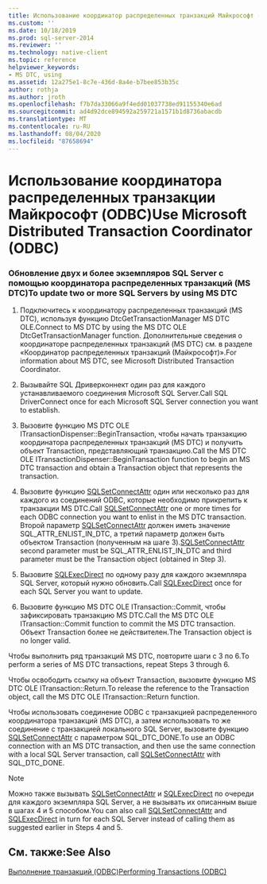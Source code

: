 ```yaml
---
title: Использование координатор распределенных транзакций Майкрософт (ODBC) | Документация Майкрософт
ms.custom: ''
ms.date: 10/18/2019
ms.prod: sql-server-2014
ms.reviewer: ''
ms.technology: native-client
ms.topic: reference
helpviewer_keywords:
- MS DTC, using
ms.assetid: 12a275e1-8c7e-436d-8a4e-b7bee853b35c
author: rothja
ms.author: jroth
ms.openlocfilehash: f7b7da33066a9f4edd01037738ed91155340e6ad
ms.sourcegitcommit: ad4d92dce894592a259721a1571b1d8736abacdb
ms.translationtype: MT
ms.contentlocale: ru-RU
ms.lasthandoff: 08/04/2020
ms.locfileid: "87658694"
---
```

# <a name="use-microsoft-distributed-transaction-coordinator-odbc"></a><span data-ttu-id="beb8f-102">Использование координатора распределенных транзакции Майкрософт (ODBC)</span><span class="sxs-lookup"><span data-stu-id="beb8f-102">Use Microsoft Distributed Transaction Coordinator (ODBC)</span></span>
    
### <a name="to-update-two-or-more-sql-servers-by-using-ms-dtc"></a><span data-ttu-id="beb8f-103">Обновление двух и более экземпляров SQL Server с помощью координатора распределенных транзакций (MS DTC)</span><span class="sxs-lookup"><span data-stu-id="beb8f-103">To update two or more SQL Servers by using MS DTC</span></span>  
  
1.  <span data-ttu-id="beb8f-104">Подключитесь к координатору распределенных транзакций (MS DTC), используя функцию DtcGetTransactionManager MS DTC OLE.</span><span class="sxs-lookup"><span data-stu-id="beb8f-104">Connect to MS DTC by using the MS DTC OLE DtcGetTransactionManager function.</span></span> <span data-ttu-id="beb8f-105">Дополнительные сведения о координаторе распределенных транзакций (MS DTC) см. в разделе «Координатор распределенных транзакций (Майкрософт)».</span><span class="sxs-lookup"><span data-stu-id="beb8f-105">For information about MS DTC, see Microsoft Distributed Transaction Coordinator.</span></span>  
  
2.  <span data-ttu-id="beb8f-106">Вызывайте SQL Дриверконнект один раз для каждого устанавливаемого соединения Microsoft SQL Server.</span><span class="sxs-lookup"><span data-stu-id="beb8f-106">Call SQL DriverConnect once for each Microsoft SQL Server connection you want to establish.</span></span>  
  
3.  <span data-ttu-id="beb8f-107">Вызовите функцию MS DTC OLE ITransactionDispenser::BeginTransaction, чтобы начать транзакцию координатора распределенных транзакций (MS DTC) и получить объект Transaction, представляющий транзакцию.</span><span class="sxs-lookup"><span data-stu-id="beb8f-107">Call the MS DTC OLE ITransactionDispenser::BeginTransaction function to begin an MS DTC transaction and obtain a Transaction object that represents the transaction.</span></span>  
  
4.  <span data-ttu-id="beb8f-108">Вызовите функцию [SQLSetConnectAttr](../native-client-odbc-api/sqlsetconnectattr.md) один или несколько раз для каждого из соединений ODBC, которые необходимо прикрепить к транзакции MS DTC.</span><span class="sxs-lookup"><span data-stu-id="beb8f-108">Call [SQLSetConnectAttr](../native-client-odbc-api/sqlsetconnectattr.md) one or more times for each ODBC connection you want to enlist in the MS DTC transaction.</span></span> <span data-ttu-id="beb8f-109">Второй параметр [SQLSetConnectAttr](../native-client-odbc-api/sqlsetconnectattr.md) должен иметь значение SQL_ATTR_ENLIST_IN_DTC, а третий параметр должен быть объектом Transaction (полученным на шаге 3).</span><span class="sxs-lookup"><span data-stu-id="beb8f-109">[SQLSetConnectAttr](../native-client-odbc-api/sqlsetconnectattr.md) second parameter must be SQL_ATTR_ENLIST_IN_DTC and third parameter must be the Transaction object (obtained in Step 3).</span></span>  
  
5.  <span data-ttu-id="beb8f-110">Вызовите [SQLExecDirect](https://go.microsoft.com/fwlink/?LinkId=58399) по одному разу для каждого экземпляра SQL Server, который нужно обновить.</span><span class="sxs-lookup"><span data-stu-id="beb8f-110">Call [SQLExecDirect](https://go.microsoft.com/fwlink/?LinkId=58399) once for each SQL Server you want to update.</span></span>  
  
6.  <span data-ttu-id="beb8f-111">Вызовите функцию MS DTC OLE ITransaction::Commit, чтобы зафиксировать транзакцию MS DTC.</span><span class="sxs-lookup"><span data-stu-id="beb8f-111">Call the MS DTC OLE ITransaction::Commit function to commit the MS DTC transaction.</span></span> <span data-ttu-id="beb8f-112">Объект Transaction более не действителен.</span><span class="sxs-lookup"><span data-stu-id="beb8f-112">The Transaction object is no longer valid.</span></span>  
  
 <span data-ttu-id="beb8f-113">Чтобы выполнить ряд транзакций MS DTC, повторите шаги с 3 по 6.</span><span class="sxs-lookup"><span data-stu-id="beb8f-113">To perform a series of MS DTC transactions, repeat Steps 3 through 6.</span></span>  
  
 <span data-ttu-id="beb8f-114">Чтобы освободить ссылку на объект Transaction, вызовите функцию MS DTC OLE ITransaction::Return.</span><span class="sxs-lookup"><span data-stu-id="beb8f-114">To release the reference to the Transaction object, call the MS DTC OLE ITransaction::Return function.</span></span>  
  
 <span data-ttu-id="beb8f-115">Чтобы использовать соединение ODBC с транзакцией распределенного координатора транзакций (MS DTC), а затем использовать то же соединение с транзакцией локального SQL Server, вызовите функцию [SQLSetConnectAttr](../native-client-odbc-api/sqlsetconnectattr.md) с параметром SQL_DTC_DONE.</span><span class="sxs-lookup"><span data-stu-id="beb8f-115">To use an ODBC connection with an MS DTC transaction, and then use the same connection with a local SQL Server transaction, call [SQLSetConnectAttr](../native-client-odbc-api/sqlsetconnectattr.md) with SQL_DTC_DONE.</span></span>  
  
> [!NOTE]  
>  <span data-ttu-id="beb8f-116">Можно также вызывать [SQLSetConnectAttr](../native-client-odbc-api/sqlsetconnectattr.md) и [SQLExecDirect](https://go.microsoft.com/fwlink/?LinkId=58399) по очереди для каждого экземпляра SQL Server, а не вызывать их описанным выше в шагах 4 и 5 способом.</span><span class="sxs-lookup"><span data-stu-id="beb8f-116">You can also call [SQLSetConnectAttr](../native-client-odbc-api/sqlsetconnectattr.md) and [SQLExecDirect](https://go.microsoft.com/fwlink/?LinkId=58399) in turn for each SQL Server instead of calling them as suggested earlier in Steps 4 and 5.</span></span>  
  
## <a name="see-also"></a><span data-ttu-id="beb8f-117">См. также:</span><span class="sxs-lookup"><span data-stu-id="beb8f-117">See Also</span></span>  
 [<span data-ttu-id="beb8f-118">Выполнение транзакций &#40;ODBC&#41;</span><span class="sxs-lookup"><span data-stu-id="beb8f-118">Performing Transactions &#40;ODBC&#41;</span></span>](../../database-engine/dev-guide/performing-transactions-odbc.md)  
  
  
